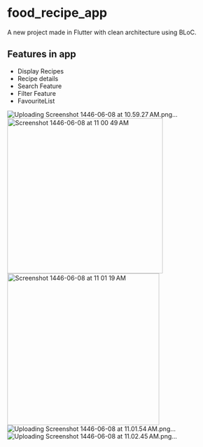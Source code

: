 # food_recipe_app

A new project  made in Flutter with clean architecture using BLoC.

## Features in app

- Display Recipes
- Recipe details
- Search Feature
- Filter Feature
- FavouriteList
  
![Uploading Screenshot 1446-06-08 at 10.59.27 AM.png…]()
<img width="355" alt="Screenshot 1446-06-08 at 11 00 49 AM" src="https://github.com/user-attachments/assets/c077dd70-ddbb-45d7-a472-fae2fdd21a65">
<img width="347" alt="Screenshot 1446-06-08 at 11 01 19 AM" src="https://github.com/user-attachments/assets/9943616d-67dc-4c93-9dae-db137e3190d9">
![Uploading Screenshot 1446-06-08 at 11.01.54 AM.png…]()
![Uploading Screenshot 1446-06-08 at 11.02.45 AM.png…]()
